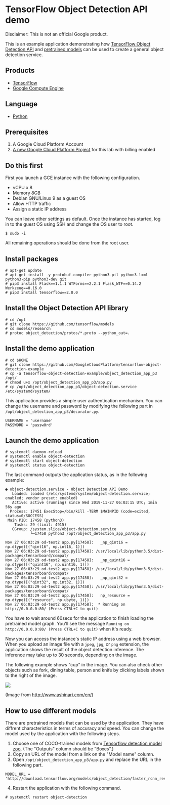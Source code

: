 # TensorFlow Object Detection API demo

Disclaimer: This is not an official Google product.

This is an example application demonstrating how
 [TensorFlow Object Detection API][1] and [pretrained models][2]
 can be used to create a general object detection service.

## Products
- [TensorFlow][3]
- [Google Compute Engine][4]

## Language
- [Python][5]

[1]: https://github.com/tensorflow/models/tree/master/research/object_detection
[2]: https://github.com/tensorflow/models/blob/master/research/object_detection/g3doc/detection_model_zoo.md
[3]: https://www.tensorflow.org/
[4]: https://cloud.google.com/compute/
[5]: https://python.org

## Prerequisites
1. A Google Cloud Platform Account
2. [A new Google Cloud Platform Project][6] for this lab with billing enabled

[6]: https://console.developers.google.com/project

## Do this first
First you launch a GCE instance with the following configuration.

- vCPU x 8
- Memory 8GB
- Debian GNU/Linux 9 as a guest OS
- Allow HTTP traffic
- Assign a static IP address

You can leave other settings as default. Once the instance has started,
 log in to the guest OS using SSH and change the OS user to root.

```
$ sudo -i
```

All remaining operations should be done from the root user.

## Install packages

```
# apt-get update
# apt-get install -y protobuf-compiler python3-pil python3-lxml python3-pip python3-dev git
# pip3 install Flask==1.1.1 WTForms==2.2.1 Flask_WTF==0.14.2 Werkzeug==0.16.0
# pip3 install tensorflow==2.0.0
```

## Install the Object Detection API library

```
# cd /opt
# git clone https://github.com/tensorflow/models
# cd models/research
# protoc object_detection/protos/*.proto --python_out=.
```

## Install the demo application

```
# cd $HOME
# git clone https://github.com/GoogleCloudPlatform/tensorflow-object-detection-example
# cp -a tensorflow-object-detection-example/object_detection_app_p3 /opt/
# chmod u+x /opt/object_detection_app_p3/app.py
# cp /opt/object_detection_app_p3/object-detection.service /etc/systemd/system/
```

This application provides a simple user authentication mechanism.
 You can change the username and password by modifying the following
 part in `/opt/object_detection_app_p3/decorator.py`.

```
USERNAME = 'username'
PASSWORD = 'passw0rd'
```

## Launch the demo application

```
# systemctl daemon-reload
# systemctl enable object-detection
# systemctl start object-detection
# systemctl status object-detection
```

The last command outputs the application status, as in the
 following example:
```
● object-detection.service - Object Detection API Demo
   Loaded: loaded (/etc/systemd/system/object-detection.service; enabled; vendor preset: enabled)
   Active: active (running) since Wed 2019-11-27 06:03:15 UTC; 1min 56s ago
  Process: 17451 ExecStop=/bin/kill -TERM $MAINPID (code=exited, status=0/SUCCESS)
 Main PID: 17458 (python3)
    Tasks: 29 (limit: 4915)
   CGroup: /system.slice/object-detection.service
           └─17458 python3 /opt/object_detection_app_p3/app.py

Nov 27 06:03:29 od-test2 app.py[17458]:   _np_qint16 = np.dtype([("qint16", np.int16, 1)])
Nov 27 06:03:29 od-test2 app.py[17458]: /usr/local/lib/python3.5/dist-packages/tensorboard/compat/
Nov 27 06:03:29 od-test2 app.py[17458]:   _np_quint16 = np.dtype([("quint16", np.uint16, 1)])
Nov 27 06:03:29 od-test2 app.py[17458]: /usr/local/lib/python3.5/dist-packages/tensorboard/compat/
Nov 27 06:03:29 od-test2 app.py[17458]:   _np_qint32 = np.dtype([("qint32", np.int32, 1)])
Nov 27 06:03:29 od-test2 app.py[17458]: /usr/local/lib/python3.5/dist-packages/tensorboard/compat/
Nov 27 06:03:29 od-test2 app.py[17458]:   np_resource = np.dtype([("resource", np.ubyte, 1)])
Nov 27 06:03:29 od-test2 app.py[17458]:  * Running on http://0.0.0.0:80/ (Press CTRL+C to quit)
```

You have to wait around 60secs for the application to finish loading
 the pretrained model graph. You'll see the message 
 `Running on http://0.0.0.0:80/ (Press CTRL+C to quit)` when it's ready.

Now you can access the instance's static IP address using a web browser.
 When you upload an image file with a `jpeg`, `jpg`, or `png` extension,
 the application shows the result of the object detection inference.
 The inference may take up to 30 seconds, depending on the image.

The following example shows "cup" in the image. You can also check
 other objects such as fork, dining table, person and knife by clicking
 labels shown to the right of the image.

 ![](docs/img/screenshot.png)

(Image from http://www.ashinari.com/en/)

## How to use different models
There are pretrained models that can be used by the application.
 They have diffrent characteristics in terms of accuracy and speed.
 You can change the model used by the application with the following
 steps.

1. Choose one of COCO-trained models from [Tensorflow detection model zoo][7]. (The "Outputs" column should be "Boxes".)
2. Copy an URL of the model from a link on the "Model name" column.
3. Open `/opt/object_detection_app_p3/app.py` and replace the URL in the following part.

```
MODEL_URL = 'http://download.tensorflow.org/models/object_detection/faster_rcnn_resnet50_coco_2018_01_28.tar.gz'
```

4. Restart the application with the following command.

```
# systemctl restart object-detection
```

[7]: https://github.com/tensorflow/models/blob/master/research/object_detection/g3doc/detection_model_zoo.md

